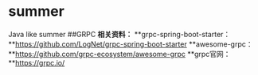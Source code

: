 # summer
Java like summer
##GRPC
**相关资料：**
**grpc-spring-boot-starter：**https://github.com/LogNet/grpc-spring-boot-starter
**awesome-grpc：**https://github.com/grpc-ecosystem/awesome-grpc
**grpc官网：**https://grpc.io/
